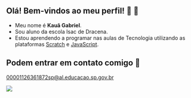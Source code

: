 ## Olá! Bem-vindos ao meu perfil! 🖤 👋

- Meu nome é **Kauã Gabriel**.
- Sou aluno da escola Isac de Dracena.
- Estou aprendendo a programar nas aulas de Tecnologia utilizando as plataformas [Scratch](https://scratch.mit.edu/) e [JavaScript](https://editor.p5js.org/).

## Podem entrar em contato comigo 📧

00001126361872sp@al.educacao.sp.gov.br

![](https://media.tenor.com/0VuncPcO_yIAAAAM/hide-the-simpsons.gif)


